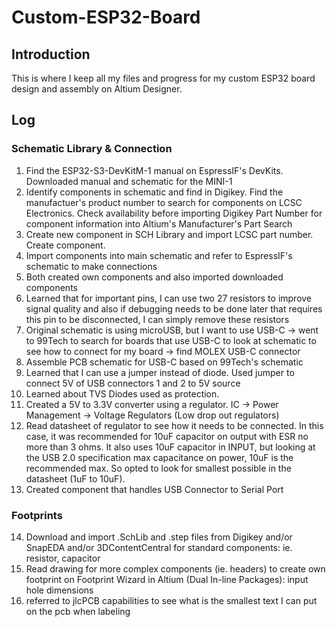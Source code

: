 # Custom-ESP32-Board

## Introduction
This is where I keep all my files and progress for my custom ESP32 board design and assembly on Altium Designer. 

## Log
### Schematic Library & Connection
1. Find the ESP32-S3-DevKitM-1 manual on EspressIF's DevKits. Downloaded manual and schematic for the MINI-1
2. Identify components in schematic and find in Digikey. Find the manufactuer's product number to search for components on LCSC Electronics. Check availability before importing Digikey Part Number for component information into Altium's Manufacturer's Part Search
3. Create new component in SCH Library and import LCSC part number. Create component.
4. Import components into main schematic and refer to EspressIF's schematic to make connections
5. Both created own components and also imported downloaded components
6. Learned that for important pins, I can use two 27 resistors to improve signal quality and also if debugging needs to be done later that requires this pin to be disconnected, I can simply remove these resistors
7. Original schematic is using microUSB, but I want to use USB-C -> went to 99Tech to search for boards that use USB-C to look at schematic to see how to connect for my board -> find MOLEX USB-C connector
8. Assemble PCB schematic for USB-C based on 99Tech's schematic
9. Learned that I can use a jumper instead of diode. Used jumper to connect 5V of USB connectors 1 and 2 to 5V source
10. Learned about TVS Diodes used as protection.
11. Created a 5V to 3.3V converter using a regulator. IC -> Power Management -> Voltage Regulators (Low drop out regulators)
12. Read datasheet of regulator to see how it needs to be connected. In this case, it was recommended for 10uF capacitor on output with ESR no more than 3 ohms. It also uses 10uF capacitor in INPUT, but looking at the USB 2.0 specification max capacitance on power, 10uF is the recommended max. So opted to look for smallest possible in the datasheet (1uF to 10uF).
13. Created component that handles USB Connector to Serial Port
### Footprints
14. Download and import .SchLib and .step files from Digikey and/or SnapEDA and/or 3DContentCentral for standard components: ie. resistor, capacitor
15. Read drawing for more complex components (ie. headers) to create own footprint on Footprint Wizard in Altium (Dual In-line Packages): input hole dimensions
16. referred to jlcPCB capabilities to see what is the smallest text I can put on the pcb when labeling 

